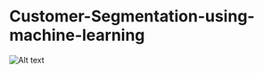 # Customer-Segmentation-using-machine-learning
![Alt text](Top-Customer-Segmentation-Examples-every-Marketer-Needs-to-Know)
